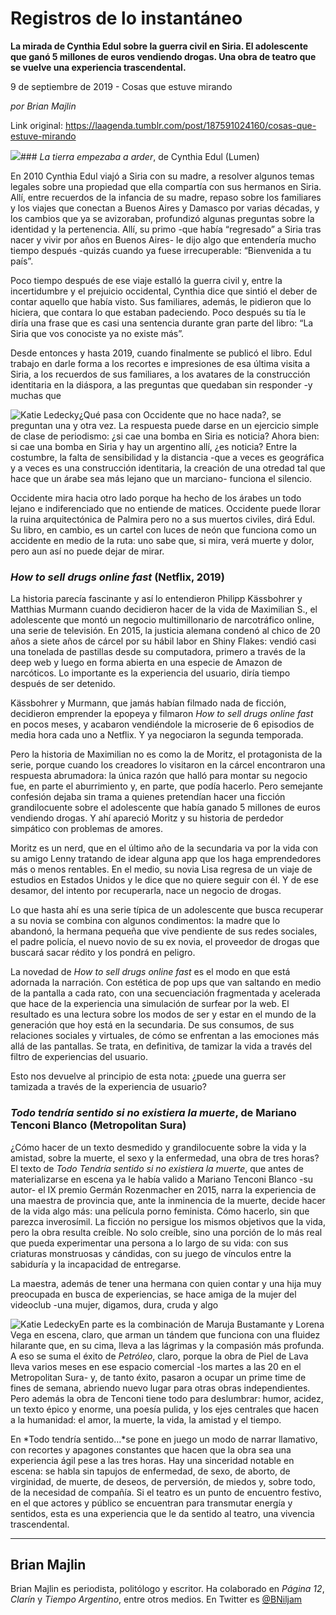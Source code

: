 # Registros de lo instantáneo

**La mirada de Cynthia Edul sobre la guerra civil en Siria. El adolescente que ganó 5 millones de euros vendiendo drogas. Una obra de teatro que se vuelve una experiencia trascendental.**

9 de septiembre de 2019 - Cosas que estuve mirando

_por Brian Majlin_

Link original: https://laagenda.tumblr.com/post/187591024160/cosas-que-estuve-mirando

![](https://64.media.tumblr.com/5e70183414690cc5eb297df29165378a/tumblr_pxjnsqXtJ61u3lb1ko2_1280.jpg)### *La tierra empezaba a arder*, de Cynthia Edul (Lumen)

En 2010 Cynthia Edul viajó a Siria con su madre, a resolver algunos temas legales sobre una propiedad que ella compartía con sus hermanos en Siria. Allí, entre recuerdos de la infancia de su madre, repaso sobre los familiares y los viajes que conectan a Buenos Aires y Damasco por varias décadas, y los cambios que ya se avizoraban, profundizó algunas preguntas sobre la identidad y la pertenencia. Allí, su primo -que había “regresado” a Siria tras nacer y vivir por años en Buenos Aires- le dijo algo que entendería mucho tiempo después -quizás cuando ya fuese irrecuperable: “Bienvenida a tu país”. 

Poco tiempo después de ese viaje estalló la guerra civil y, entre la incertidumbre y el prejuicio occidental, Cynthia dice que sintió el deber de contar aquello que había visto. Sus familiares, además, le pidieron que lo hiciera, que contara lo que estaban padeciendo. Poco después su tía le diría una frase que es casi una sentencia durante gran parte del libro: “La Siria que vos conociste ya no existe más”. 

Desde entonces y hasta 2019, cuando finalmente se publicó el libro. Edul trabajo en darle forma a los recortes e impresiones de esa última visita a Siria, a los recuerdos de sus familiares, a los avatares de la construcción identitaria en la diáspora, a las preguntas que quedaban sin responder -y muchas que 

![Katie Ledecky](https://64.media.tumblr.com/768b8c6a1d34741881c137ef10f46791/d0a52a4b78fd10bc-fa/s400x600/a3c5b13b5fd1fd683edc9f8fc8a277149b1dd10a.jpg)¿Qué pasa con Occidente que no hace nada?, se preguntan una y otra vez. La respuesta puede darse en un ejercicio simple de clase de periodismo: ¿si cae una bomba en Siria es noticia? Ahora bien: si cae una bomba en Siria y hay un argentino allí, ¿es noticia? Entre la costumbre, la falta de sensibilidad y la distancia -que a veces es geográfica y a veces es una construcción identitaria, la creación de una otredad tal que hace que un árabe sea más lejano que un marciano- funciona el silencio. 

Occidente mira hacia otro lado porque ha hecho de los árabes un todo lejano e indiferenciado que no entiende de matices. Occidente puede llorar la ruina arquitectónica de Palmira pero no a sus muertos civiles, dirá Edul. Su libro, en cambio, es un cartel con luces de neón que funciona como un accidente en medio de la ruta: uno sabe que, si mira, verá muerte y dolor, pero aun así no puede dejar de mirar.

### *How to sell drugs online fast* (Netflix, 2019)

La historia parecía fascinante y así lo entendieron Philipp Kässbohrer y Matthias Murmann cuando decidieron hacer de la vida de Maximilian S., el adolescente que montó un negocio multimillonario de narcotráfico online, una serie de televisión. En 2015, la justicia alemana condenó al chico de 20 años a siete años de cárcel por su hábil labor en Shiny Flakes: vendió casi una tonelada de pastillas desde su computadora, primero a través de la deep web y luego en forma abierta en una especie de Amazon de narcóticos. Lo importante es la experiencia del usuario, diría tiempo después de ser detenido.

Kässbohrer y Murmann, que jamás habían filmado nada de ficción, decidieron emprender la epopeya y filmaron *How to sell drugs online fast* en pocos meses, y acabaron vendiéndole la microserie de 6 episodios de media hora cada uno a Netflix. Y ya negociaron la segunda temporada.

Pero la historia de Maximilian no es como la de Moritz, el protagonista de la serie, porque cuando los creadores lo visitaron en la cárcel encontraron una respuesta abrumadora: la única razón que halló para montar su negocio fue, en parte el aburrimiento y, en parte, que podía hacerlo. Pero semejante confesión dejaba sin trama a quienes pretendían hacer una ficción grandilocuente sobre el adolescente que había ganado 5 millones de euros vendiendo drogas. Y ahí apareció Moritz y su historia de perdedor simpático con problemas de amores.

Moritz es un nerd, que en el último año de la secundaria va por la vida con su amigo Lenny tratando de idear alguna app que los haga emprendedores más o menos rentables. En el medio, su novia Lisa regresa de un viaje de estudios en Estados Unidos y le dice que no quiere seguir con él. Y de ese desamor, del intento por recuperarla, nace un negocio de drogas.

Lo que hasta ahí es una serie típica de un adolescente que busca recuperar a su novia se combina con algunos condimentos: la madre que lo abandonó, la hermana pequeña que vive pendiente de sus redes sociales, el padre policía, el nuevo novio de su ex novia, el proveedor de drogas que buscará sacar rédito y los pondrá en peligro.

La novedad de *How to sell drugs online fast* es el modo en que está adornada la narración. Con estética de pop ups que van saltando en medio de la pantalla a cada rato, con una secuenciación fragmentada y acelerada que hace de la experiencia una simulación de surfear por la web. El resultado es una lectura sobre los modos de ser y estar en el mundo de la generación que hoy está en la secundaria. De sus consumos, de sus relaciones sociales y virtuales, de cómo se enfrentan a las emociones más allá de las pantallas. Se trata, en definitiva, de tamizar la vida a través del filtro de experiencias del usuario.

Esto nos devuelve al principio de esta nota: ¿puede una guerra ser tamizada a través de la experiencia de usuario?

### *Todo tendría sentido si no existiera la muerte*, de Mariano Tenconi Blanco (Metropolitan Sura)

¿Cómo hacer de un texto desmedido y grandilocuente sobre la vida y la amistad, sobre la muerte, el sexo y la enfermedad, una obra de tres horas? El texto de *Todo Tendría sentido si no existiera la muerte*, que antes de materializarse en escena ya le había valido a Mariano Tenconi Blanco -su autor- el IX premio Germán Rozenmacher en 2015, narra la experiencia de una maestra de provincia que, ante la inminencia de la muerte, decide hacer de la vida algo más: una película porno feminista. Cómo hacerlo, sin que parezca inverosímil. La ficción no persigue los mismos objetivos que la vida, pero la obra resulta creíble. No solo creíble, sino una porción de lo más real que pueda experimentar una persona a lo largo de su vida: con sus criaturas monstruosas y cándidas, con su juego de vínculos entre la sabiduría y la incapacidad de entregarse. 

La maestra, además de tener una hermana con quien contar y una hija muy preocupada en busca de experiencias, se hace amiga de la mujer del videoclub -una mujer, digamos, dura, cruda y algo 

![Katie Ledecky](https://64.media.tumblr.com/978e173a9a500af6c4f4a7a805de9e01/d0a52a4b78fd10bc-19/s400x600/90f679cf273d726990309763790d16c6c59b8486.jpg)En parte es la combinación de Maruja Bustamante y Lorena Vega en escena, claro, que arman un tándem que funciona con una fluidez hilarante que, en su cima, lleva a las lágrimas y la compasión más profunda. A eso se suma el éxito de *Petróleo*, claro, porque la obra de Piel de Lava lleva varios meses en ese espacio comercial -los martes a las 20 en el Metropolitan Sura- y, de tanto éxito, pasaron a ocupar un prime time de fines de semana, abriendo nuevo lugar para otras obras independientes. Pero además la obra de Tenconi tiene todo para deslumbrar: humor, acidez, un texto épico y enorme, una poesía pulida, y los ejes centrales que hacen a la humanidad: el amor, la muerte, la vida, la amistad y el tiempo. 

En *Todo tendría sentido…*se pone en juego un modo de narrar llamativo, con recortes y apagones constantes que hacen que la obra sea una experiencia ágil pese a las tres horas. Hay una sinceridad notable en escena: se habla sin tapujos de enfermedad, de sexo, de aborto, de virginidad, de muerte, de deseos, de perversión, de miedos y, sobre todo, de la necesidad de compañía. Si el teatro es un punto de encuentro festivo, en el que actores y público se encuentran para transmutar energía y sentidos, esta es una experiencia que le da sentido al teatro, una vivencia trascendental.

  




---

Brian Majlin
------------

 Brian Majlin es periodista, politólogo y escritor. Ha colaborado en *Página 12*, *Clarín* y *Tiempo Argentino*, entre otros medios. En Twitter es [@BNiljam](https://twitter.com/bniljam?lang=es) 

